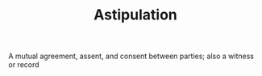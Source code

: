 ---
title: Astipulation
letter: A
permalink: "/definitions/astipulation.html"
body: A mutual agreement, assent, and consent between parties; also a witness or record
published_at: '2018-07-07'
layout: post
---